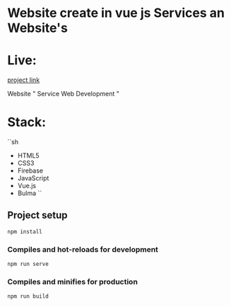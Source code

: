 # Website create in vue js Services an Website's

# Live:
[project link](https://web-services-802a4.web.app)

Website " Service Web Development "
# Stack:
``sh
- HTML5
- CSS3
- Firebase
- JavaScript
- Vue.js
- Bulma
``

## Project setup
```
npm install
```

### Compiles and hot-reloads for development
```
npm run serve
```

### Compiles and minifies for production
```
npm run build
```



